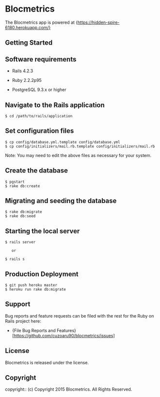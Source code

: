 # Blocmetrics

<Project Description>

The Blocmetrics app is powered at {https://hidden-spire-6180.herokuapp.com/}
## Getting Started

## Software requirements

- Rails 4.2.3

- Ruby 2.2.2p95

- PostgreSQL 9.3.x or higher

## Navigate to the Rails application

```
$ cd /path/to/rails/application
```

## Set configuration files

```
$ cp config/database.yml.template config/database.yml
$ cp config/initializers/mail.rb.template config/initializers/mail.rb
```

Note:  You may need to edit the above files as necessary for your system.

## Create the database

 ```
 $ pgstart
 $ rake db:create
 ```

## Migrating and seeding the database

```
$ rake db:migrate
$ rake db:seed
```

## Starting the local server

```
$ rails server

   or

$ rails s
```

## Production Deployment

  ```
  $ git push heroku master
  $ heroku run rake db:migrate
  ```

## Support

Bug reports and feature requests can be filed with the rest for the Ruby on Rails project here:

* {File Bug Reports and Features}[https://github.com/cuzoaru90/blocmetrics/issues]

## License

Blocmetrics is released under the <LICENSE-NAME> license.

## Copyright

copyright:: (c) Copyright 2015 Blocmetrics. All Rights Reserved.